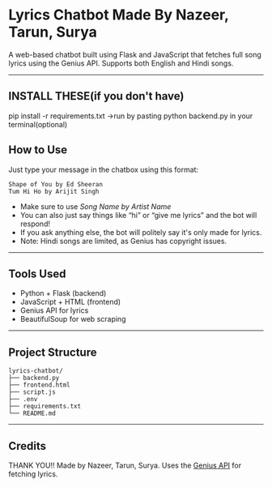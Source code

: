 # Lyrics Chatbot Made By Nazeer, Tarun, Surya
A web-based chatbot built using Flask and JavaScript that fetches full song lyrics using the Genius API. Supports both English and Hindi songs.

---
## INSTALL THESE(if you don't have)
 pip install -r requirements.txt
 ->run by pasting python backend.py in your terminal(optional)


##  How to Use

Just type your message in the chatbox using this format:

```
Shape of You by Ed Sheeran
Tum Hi Ho by Arijit Singh
```

-  Make sure to use *Song Name by Artist Name*
-  You can also just say things like “hi” or “give me lyrics” and the bot will respond!
-  If you ask anything else, the bot will politely say it's only made for lyrics.
- Note: Hindi songs are limited, as Genius has copyright issues.
---

##  Tools Used

- Python + Flask (backend)
- JavaScript + HTML (frontend)
- Genius API for lyrics
- BeautifulSoup for web scraping

---

##  Project Structure

```
lyrics-chatbot/
├── backend.py
├── frontend.html
├── script.js
├── .env               
├── requirements.txt   
└── README.md
```

---

##  Credits
THANK YOU!!
Made by Nazeer, Tarun, Surya.
Uses the [Genius API](https://genius.com) for fetching lyrics.
